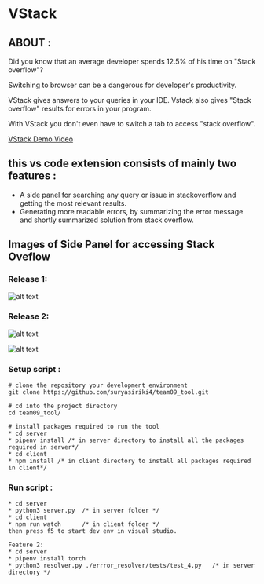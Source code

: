 # VStack

## ABOUT :
Did you know that an average developer spends 12.5% of his time on "Stack overflow"?

Switching to browser can be a dangerous for developer's productivity.

VStack gives answers to your queries in your IDE. Vstack also gives "Stack overflow" results for errors in your program.

With VStack you don't even have to switch a tab to access "stack overflow".

[VStack Demo Video](https://youtu.be/-YNVzYT7Az0)

## this vs code extension consists of mainly two features :
* A side panel for searching any query or issue in stackoverflow and getting the most relevant results.
* Generating more readable errors, by summarizing the error message and shortly summarized solution from stack overflow.

## Images of Side Panel for accessing Stack Oveflow
### Release 1:
![alt text](https://github.com/suryasiriki4/vstack/assets/44111344/66a170eb-9d86-4ebb-a2fb-017fcacaefab "vscode extension")

### Release 2:
![alt text](https://github.com/suryasiriki4/vstack/assets/44111344/1b92b0e1-5587-4f77-85d2-f541fafb6564 "Giving readable, summarized error messages")

![alt text](https://github.com/suryasiriki4/vstack/assets/44111344/5ebac64a-8da4-4ec4-aff0-55fc621c759a "stackoverflow solutions for the errors")

### Setup script :
```console
# clone the repository your development environment
git clone https://github.com/suryasiriki4/team09_tool.git

# cd into the project directory
cd team09_tool/

# install packages required to run the tool
* cd server
* pipenv install /* in server directory to install all the packages required in server*/
* cd client
* npm install /* in client directory to install all packages required in client*/
``` 

### Run script :
```console
* cd server
* python3 server.py  /* in server folder */
* cd client
* npm run watch      /* in client folder */
then press f5 to start dev env in visual studio.
``` 
```console
Feature 2:
* cd server
* pipenv install torch
* python3 resolver.py ./errror_resolver/tests/test_4.py   /* in server directory */
``` 
